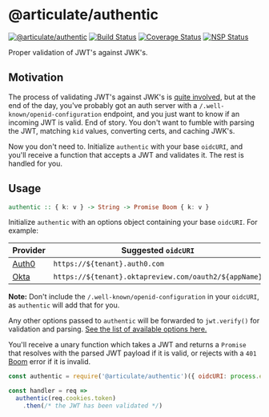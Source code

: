 # @articulate/authentic
[![@articulate/authentic](https://img.shields.io/npm/v/@articulate/authentic.svg)](https://www.npmjs.com/package/@articulate/authentic)
[![Build Status](https://travis-ci.org/articulate/authentic.svg?branch=master)](https://travis-ci.org/articulate/authentic)
[![Coverage Status](https://coveralls.io/repos/github/articulate/authentic/badge.svg?branch=master)](https://coveralls.io/github/articulate/authentic?branch=master)
[![NSP Status](https://nodesecurity.io/orgs/articulate/projects/d8462d3b-a566-4ed1-a696-c746965e49a2/badge)](https://nodesecurity.io/orgs/articulate/projects/d8462d3b-a566-4ed1-a696-c746965e49a2)

Proper validation of JWT's against JWK's.

## Motivation

The process of validating JWT's against JWK's is [quite involved](https://auth0.com/blog/navigating-rs256-and-jwks/), but at the end of the day, you've probably got an auth server with a `/.well-known/openid-configuration` endpoint, and you just want to know if an incoming JWT is valid.  End of story.  You don't want to fumble with parsing the JWT, matching `kid` values, converting certs, and caching JWK's.

Now you don't need to.  Initialize `authentic` with your base `oidcURI`, and you'll receive a function that accepts a JWT and validates it.  The rest is handled for you.

## Usage

```haskell
authentic :: { k: v } -> String -> Promise Boom { k: v }
```

Initialize `authentic` with an options object containing your base `oidcURI`.  For example:

| Provider | Suggested `oidcURI` |
| -------- | ------------------- |
| [Auth0](https://auth0.com/) | `https://${tenant}.auth0.com` |
| [Okta](https://www.okta.com/) | `https://${tenant}.oktapreview.com/oauth2/${appName}` |

**Note:** Don't include the `/.well-known/openid-configuration` in your `oidcURI`, as `authentic` will add that for you.

Any other options passed to `authentic` will be forwarded to `jwt.verify()` for validation and parsing.  [See the list of available options here.](https://github.com/auth0/node-jsonwebtoken#jwtverifytoken-secretorpublickey-options-callback)

You'll receive a unary function which takes a JWT and returns a `Promise` that resolves with the parsed JWT payload if it is valid, or rejects with a `401` [Boom](https://github.com/hapijs/boom) error if it is invalid.

```js
const authentic = require('@articulate/authentic')({ oidcURI: process.env.OIDC_URI })

const handler = req =>
  authentic(req.cookies.token)
    .then(/* the JWT has been validated */)
```
